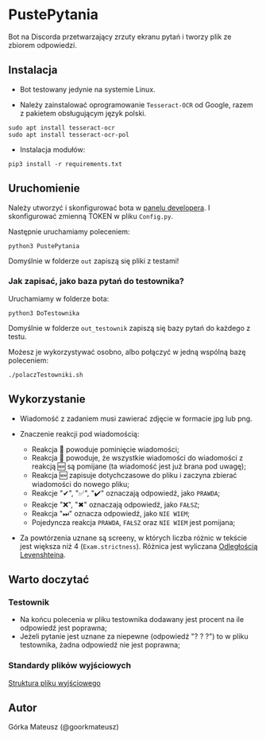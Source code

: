 # PustePytania
Bot na Discorda przetwarzający zrzuty ekranu pytań i tworzy plik ze zbiorem odpowiedzi.

## Instalacja
- Bot testowany jedynie na systemie Linux.

- Należy zainstalować oprogramowanie `Tesseract-OCR` od Google, razem z pakietem obsługującym język polski.
```
sudo apt install tesseract-ocr
sudo apt install tesseract-ocr-pol
```

- Instalacja modułów:
```
pip3 install -r requirements.txt
```

## Uruchomienie
Należy utworzyć i skonfigurować bota w [panelu developera](http://discord.com/developers).
I skonfigurować zmienną TOKEN w pliku `Config.py`.

Następnie uruchamiamy poleceniem:
```
python3 PustePytania
```

Domyślnie w folderze `out` zapiszą się pliki z testami!

### Jak zapisać, jako baza pytań do testownika?
Uruchamiamy w folderze bota:

```
python3 DoTestownika
```

Domyślnie w folderze `out_testownik` zapiszą się bazy pytań do każdego z testu.

Możesz je wykorzystywać osobno, albo połączyć w jedną wspólną bazę poleceniem:

```
./polaczTestowniki.sh
```

## Wykorzystanie
- Wiadomość z zadaniem musi zawierać zdjęcie w formacie jpg lub png.

- Znaczenie reakcji pod wiadomością:
  - Reakcja 🔕 powoduje pominięcie wiadomości;
  - Reakcja 🛑 powoduje, że wszystkie wiadomości do wiadomości
    z reakcją 🆕 są pomijane (ta wiadomość jest już brana pod uwagę);
  - Reakcja 🆕 zapisuje dotychczasowe do pliku i zaczyna zbierać wiadomości do nowego pliku;
  - Reakcje "✔", "✅", "✔️" oznaczają odpowiedź, jako `PRAWDA`;
  - Reakcje "❌", "✖" oznaczają odpowiedź, jako `FAŁSZ`;
  - Reakcja "⏭" oznacza odpowiedź, jako `NIE WIEM`;
  - Pojedyncza reakcja `PRAWDA`, `FAŁSZ` oraz `NIE WIEM` jest pomijana;

- Za powtórzenia uznane są screeny, w których liczba różnic w tekście jest większa niż 4 (`Exam.strictness`).
  Różnica jest wyliczana [Odległością Levenshteina](https://pl.wikipedia.org/wiki/Odleg%C5%82o%C5%9B%C4%87_Levenshteina).


## Warto doczytać

### Testownik
- Na końcu polecenia w pliku testownika dodawany jest procent na ile odpowiedź jest poprawna;
- Jeżeli pytanie jest uznane za niepewne (odpowiedź "? ? ?") to w pliku testownika, żadna odpowiedź nie jest poprawna;

### Standardy plików wyjściowych
[Struktura pliku wyjściowego](DOCS.md#Plik-wyjsciowy)

## Autor
Górka Mateusz (@goorkmateusz)

